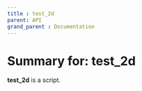 ```yaml
---
title : test_2d
parent: API
grand_parent : Documentation
---
```

# Summary for: **test_2d**

**test_2d** is a script.

